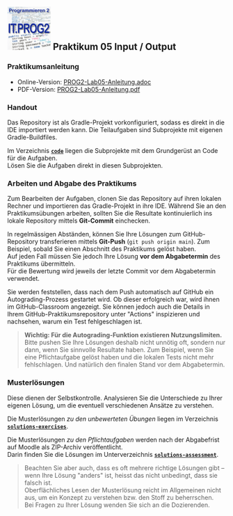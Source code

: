 ## <img src="images/PROG2-300x300.png" width="100"/> Praktikum 05 Input / Output

### Praktikumsanleitung
- Online-Version: [PROG2-Lab05-Anleitung.adoc](./PROG2-Lab05-Anleitung.adoc)
- PDF-Version: [PROG2-Lab05-Anleitung.pdf](./PROG2-Lab05-Anleitung.pdf)

### Handout

Das Repository ist als Gradle-Projekt vorkonfiguriert, sodass es direkt in die IDE importiert werden kann.
Die Teilaufgaben sind Subprojekte mit eigenen Gradle-Buildfiles.

Im Verzeichnis **[`code`](./code/)** liegen die Subprojekte mit dem Grundgerüst an Code für die Aufgaben.  
Lösen Sie die Aufgaben direkt in diesen Subprojekten.

### Arbeiten und Abgabe des Praktikums

Zum Bearbeiten der Aufgaben, clonen Sie das Repository auf ihren lokalen Rechner und importieren das Gradle-Projekt in ihre IDE.
Während Sie an den Praktikumsübungen arbeiten, sollten Sie die Resultate kontinuierlich ins lokale Repository mittels **Git-Commit** einchecken.

In regelmässigen Abständen, können Sie Ihre Lösungen zum GitHub-Repository transferieren mittels **Git-Push** (`git push origin main`). Zum Beispiel, sobald Sie einen Abschnitt des Praktikums gelöst haben.  
Auf jeden Fall müssen Sie jedoch Ihre Lösung **vor dem Abgabetermin** des Praktikums übermitteln.  
Für die Bewertung wird jeweils der letzte Commit vor dem Abgabetermin verwendet.

Sie werden feststellen, dass nach dem Push automatisch auf GitHub ein Autograding-Prozess gestartet wird.
Ob dieser erfolgreich war, wird ihnen im GitHub-Classroom angezeigt.
Sie können jedoch auch die Details in Ihrem GitHub-Praktikumsrepository unter "Actions" inspizieren und nachsehen, warum ein Test fehlgeschlagen ist.

> **Wichtig: Für die Autograding-Funktion existieren Nutzungslimiten.**  
> Bitte pushen Sie Ihre Lösungen deshalb nicht unnötig oft, sondern nur dann, wenn Sie sinnvolle Resultate haben.
> Zum Beispiel, wenn Sie eine Pflichtaufgabe gelöst haben und die lokalen Tests nicht mehr fehlschlagen.
> Und natürlich den finalen Stand vor dem Abgabetermin.

### Musterlösungen

Diese dienen der Selbstkontrolle. Analysieren Sie die Unterschiede zu Ihrer eigenen Lösung, um die eventuell verschiedenen Ansätze zu verstehen.

Die Musterlösungen _zu den unbewerteten Übungen_ liegen im Verzeichnis 
**[`solutions-exercises`](./solutions-exercises/)**.

Die Musterlösungen _zu den Pflichtaufgaben_ werden nach der Abgabefrist auf Moodle als ZIP-Archiv veröffentlicht.  
Darin finden Sie die Lösungen im Unterverzeichnis
**[`solutions-assessment`](./solutions-assessment/)**.

> Beachten Sie aber auch, dass es oft mehrere richtige Lösungen gibt – wenn Ihre Lösung "anders" ist, heisst das nicht unbedingt, dass sie falsch ist.  
> Oberflächliches Lesen der Musterlösung reicht im Allgemeinen nicht aus, um ein Konzept zu verstehen bzw. den Stoff zu beherrschen.  
> Bei Fragen zu Ihrer Lösung wenden Sie sich an die Dozierenden.



